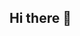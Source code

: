 ## Hi there 👋

<!--
**itzmayank01/itzmayank01** is a ✨ _special_ ✨ repository because its `README.md` (this file) appears on your GitHub profile.

# 💫 About Me:
I'm working on c++<br>I would like to contribute in Cloud related projects


## 🌐 Socials:
[![Instagram](https://img.shields.io/badge/Instagram-%23E4405F.svg?logo=Instagram&logoColor=white)](https://instagram.com/@mayank_thakur_656) [![LinkedIn](https://img.shields.io/badge/LinkedIn-%230077B5.svg?logo=linkedin&logoColor=white)](https://linkedin.com/in/mayank-thakur9181) [![email](https://img.shields.io/badge/Email-D14836?logo=gmail&logoColor=white)](mailto:mayankthakur9182@gmail.com) 

# 💻 Tech Stack:
![C++](https://img.shields.io/badge/c++-%2300599C.svg?style=plastic&logo=c%2B%2B&logoColor=white) ![Java](https://img.shields.io/badge/java-%23ED8B00.svg?style=plastic&logo=openjdk&logoColor=white) ![AWS](https://img.shields.io/badge/AWS-%23FF9900.svg?style=plastic&logo=amazon-aws&logoColor=white) ![CSS3](https://img.shields.io/badge/css3-%231572B6.svg?style=plastic&logo=css3&logoColor=white) ![HTML5](https://img.shields.io/badge/html5-%23E34F26.svg?style=plastic&logo=html5&logoColor=white)
# 📊 GitHub Stats:
![](https://github-readme-stats.vercel.app/api?username=itzmayank01&theme=dark&hide_border=false&include_all_commits=false&count_private=false)<br/>
![](https://github-readme-streak-stats.herokuapp.com/?user=itzmayank01&theme=dark&hide_border=false)<br/>
![](https://github-readme-stats.vercel.app/api/top-langs/?username=itzmayank01&theme=dark&hide_border=false&include_all_commits=false&count_private=false&layout=compact)

### 🔝 Top Contributed Repo
![](https://github-contributor-stats.vercel.app/api?username=itzmayank01&limit=5&theme=dark&combine_all_yearly_contributions=true)

---
[![](https://visitcount.itsvg.in/api?id=itzmayank01&icon=0&color=3)](https://visitcount.itsvg.in)

<!-- Proudly created with GPRM ( https://gprm.itsvg.in ) -->
